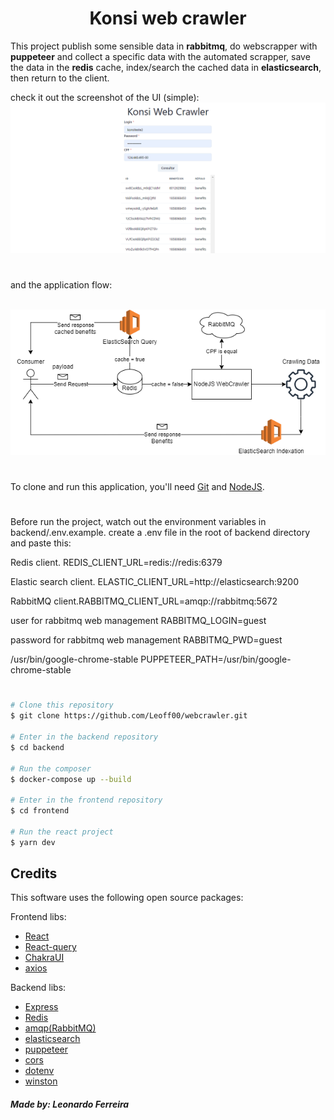 <h1 align="center">
 Konsi web crawler
</h1>

This project publish some sensible data in **rabbitmq**, do webscrapper with **puppeteer** and collect a specific data with the automated scrapper, save the data in the **redis** cache, index/search the cached data in **elasticsearch**, then return to the client.

check it out the screenshot of the UI (simple):
<img src="./.github/img/screenshot.png" alt="screenshot" />

#

and the application flow:

<br>

<img src="./.github/docs/flow.png" alt="application flow" />

#

To clone and run this application, you'll need [Git](https://git-scm.com) and [NodeJS](https://nodejs.org/en/download).

#

Before run the project, watch out the environment variables in backend/.env.example. create a .env file in the root of backend directory and paste this:

Redis client.
REDIS_CLIENT_URL=redis://redis:6379

Elastic search client.
ELASTIC_CLIENT_URL=http://elasticsearch:9200

RabbitMQ client.RABBITMQ_CLIENT_URL=amqp://rabbitmq:5672

user for rabbitmq web management
RABBITMQ_LOGIN=guest

password for rabbitmq web management
RABBITMQ_PWD=guest

/usr/bin/google-chrome-stable
PUPPETEER_PATH=/usr/bin/google-chrome-stable

#

```bash
# Clone this repository
$ git clone https://github.com/Leoff00/webcrawler.git

# Enter in the backend repository
$ cd backend

# Run the composer
$ docker-compose up --build

# Enter in the frontend repository
$ cd frontend

# Run the react project
$ yarn dev
```

## Credits

This software uses the following open source packages:

Frontend libs:

- [React](https://react.dev/)
- [React-query](https://tanstack.com/query/v4/docs/react/overview)
- [ChakraUI](https://chakra-ui.com/getting-started)
- [axios](https://axios-http.com/)

Backend libs:

- [Express](https://expressjs.com/pt-br/)
- [Redis](https://redis.io/docs/clients/nodejs/)
- [amqp(RabbitMQ)](https://www.rabbitmq.com/tutorials/tutorial-one-javascript.html)
- [elasticsearch](https://www.elastic.co/guide/en/elasticsearch/client/javascript-api/current/index.html)
- [puppeteer](https://pptr.dev/)
- [cors](https://expressjs.com/en/resources/middleware/cors.html)
- [dotenv](https://www.npmjs.com/package/dotenv)
- [winston](https://github.com/winstonjs/winston)

##### Made by: Leonardo Ferreira
